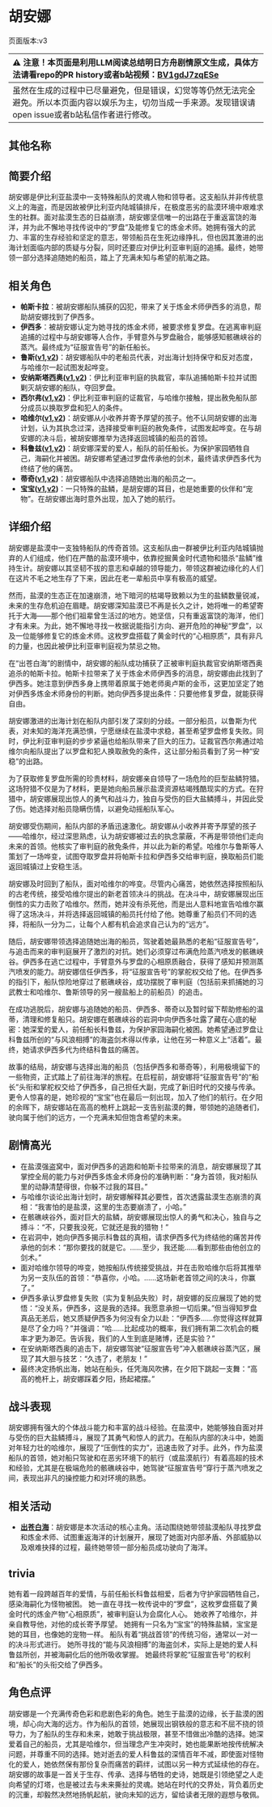# 胡安娜
页面版本:v3
 

| :warning: 注意！本页面是利用LLM阅读总结明日方舟剧情原文生成，具体方法请看repo的PR history或者b站视频：[BV1gdJ7zqESe](https://www.bilibili.com/video/BV1gdJ7zqESe/)         |
|:----------------------------|
| 虽然在生成的过程中已尽量避免，但是错误，幻觉等等仍然无法完全避免。所以本页面内容以娱乐为主，切勿当成一手来源。发现错误请open issue或者b站私信作者进行修改。|



## 其他名称

## 简要介绍
胡安娜是伊比利亚盐漠中一支特殊船队的灵魂人物和领导者。这支船队并非传统意义上的海盗，而是因故被伊比利亚内陆城镇排斥，在极度恶劣的盐漠环境中艰难求生的社群。面对盐漠生态的日益崩溃，胡安娜坚信唯一的出路在于重返富饶的海洋，并为此不懈地寻找传说中的“罗盘”及能修复它的炼金术师。她拥有强大的武力、丰富的生存经验和坚定的意志，带领船员在生死边缘挣扎，但也因其激进的出海计划面临内部的质疑与分裂，同时还要应对伊比利亚审判庭的追捕。最终，她带领一部分选择追随她的船员，踏上了充满未知与希望的航海之路。
## 相关角色
-   **帕斯卡拉**：被胡安娜船队捕获的囚犯，带来了关于炼金术师伊西多的消息，帮助胡安娜找到了伊西多。
-   **伊西多**：被胡安娜认定为她寻找的炼金术师，被要求修复罗盘。在逃离审判庭追捕的过程中与胡安娜等人合作，手臂意外与罗盘融合，能够感知骸礁峡谷的蒸汽。最终成为“征服宣告号”的新任船长。
-   **鲁斯([v1](../chars/extended_char_lu_si.md),[v2](extended_char_lu_si.md))**：胡安娜船队中的老船员代表，对出海计划持保守和反对态度，与哈维尔一起试图发起哗变。
-   **安纳斯塔西奥([v1](../chars/extended_char_an_na_si_ta_xi_ao.md),[v2](extended_char_an_na_si_ta_xi_ao.md))**：伊比利亚审判庭的执裁官，率队追捕帕斯卡拉并试图剿灭胡安娜的船队，夺回罗盘。
-   **西尔弗([v1](../chars/extended_char_xi_er_fu.md),[v2](extended_char_xi_er_fu.md))**：伊比利亚审判庭的证裁官，与哈维尔接触，提出赦免船队部分成员以换取罗盘和犯人的条件。
-   **哈维尔([v1](../chars/extended_char_ha_wei_er.md),[v2](extended_char_ha_wei_er.md))**：胡安娜从小收养并寄予厚望的孩子。他不认同胡安娜的出海计划，认为其执念过深，选择接受审判庭的赦免条件，试图发起哗变。在与胡安娜的决斗后，被胡安娜推举为选择返回城镇的船员的首领。
-   **科鲁兹([v1](../chars/extended_char_ke_lu_zi.md),[v2](extended_char_ke_lu_zi.md))**：胡安娜深爱的爱人，船队的前任船长。为保护家园牺牲自己，海嗣化并被困。胡安娜希望通过罗盘传承他的剑术，最终请求伊西多代为终结了他的痛苦。
-   **蒂奇([v1](../chars/extended_char_di_qi.md),[v2](extended_char_di_qi.md))**：胡安娜船队中选择追随她出海的船员之一。
-   **宝宝([v1](../chars/extended_char_bao_bao.md),[v2](extended_char_bao_bao.md))**：一只特殊的盐鳞，是胡安娜的耳目，也是她重要的伙伴和“宠物”。在胡安娜出海时意外出现，加入了她的航行。
## 详细介绍
胡安娜是盐漠中一支独特船队的传奇首领。这支船队由一群被伊比利亚内陆城镇抛弃的人们组成，他们在严酷的盐漠环境中，依靠挖掘黄金时代遗物和猎杀“盐鳞”维持生计。胡安娜以其坚韧不拔的意志和卓越的领导能力，带领这群被边缘化的人们在这片不毛之地生存了下来，因此在老一辈船员中享有极高的威望。

然而，盐漠的生态正在加速崩溃，地下暗河的枯竭导致赖以为生的盐鳞数量锐减，未来的生存危机迫在眉睫。胡安娜深知盐漠已不再是长久之计，她将唯一的希望寄托于大海——那个他们祖辈曾生活过的地方。她坚信，只有重返富饶的海洋，他们才有未来。为此，她不懈地寻找一枚据说能指引方向、避开危险的神秘“罗盘”，以及一位能够修复它的炼金术师。这枚罗盘搭载了黄金时代的“心相原质”，具有非凡的力量，也因此被伊比利亚审判庭视为禁忌之物。

在“出苍白海”的剧情中，胡安娜的船队成功捕获了正被审判庭执裁官安纳斯塔西奥追杀的帕斯卡拉。帕斯卡拉带来了关于炼金术师伊西多的消息，胡安娜由此找到了伊西多。她注意到伊西多身上携带着原属于她老师奥卢斯的金币，这更加坚定了她对伊西多炼金术师身份的判断。她向伊西多提出条件：只要他修复罗盘，就能获得自由。

胡安娜激进的出海计划在船队内部引发了深刻的分歧。一部分船员，以鲁斯为代表，对未知的海洋充满恐惧，宁愿继续在盐漠中求稳，甚至希望罗盘修复失败。同时，伊比利亚审判庭的步步紧逼也给船队带来了巨大的压力。证裁官西尔弗通过哈维尔向船队提出了以罗盘和犯人换取赦免的条件，这让部分船员看到了另一种“安稳”的出路。

为了获取修复罗盘所需的珍贵材料，胡安娜亲自领导了一场危险的巨型盐鳞狩猎。这场狩猎不仅是为了材料，更是她向船员展示盐漠资源枯竭残酷现实的方式。在狩猎中，胡安娜展现出惊人的勇气和战斗力，独自与受伤的巨大盐鳞搏斗，并因此受了伤。她选择对船员隐瞒伤情，以避免动摇船队军心。

胡安娜受伤期间，船队内部的矛盾迅速激化。胡安娜从小收养并寄予厚望的孩子——哈维尔，经过深思熟虑，认为胡安娜被过去的执念蒙蔽，不再是带领他们走向未来的首领。他核实了审判庭的赦免条件，并以此为新的希望。哈维尔与鲁斯等人策划了一场哗变，试图夺取罗盘并将帕斯卡拉和伊西多交给审判庭，换取船员们能返回城镇过上安稳生活。

胡安娜及时回到了船队，面对哈维尔的哗变。尽管内心痛苦，她依然选择按照船队的古老传统，接受哈维尔提出的新老首领决斗的挑战。在决斗中，胡安娜展现出压倒性的实力击败了哈维尔。然而，她并没有杀死他，而是出人意料地宣告哈维尔赢得了这场决斗，并将选择返回城镇的船员托付给了他。她尊重了船员们不同的选择，将船队一分为二，让每个人都有机会追求自己认为的“远方”。

随后，胡安娜带领选择追随她出海的船员，驾驶着她最熟悉的老船“征服宣告号”，与追击而来的审判庭展开了激烈的对抗。她们必须穿过布满危险蒸汽喷发的骸礁峡谷。伊西多在逃亡过程中，手臂意外与罗盘的心相原质融合，获得了感知并预测蒸汽喷发的能力。胡安娜信任伊西多，将“征服宣告号”的掌舵权交给了他。在伊西多的指引下，船队惊险地穿过了骸礁峡谷，成功摆脱了审判庭（包括前来抓捕她的习武教士和哈维尔、鲁斯领导的另一艘盐船上的前船员）的追击。

在成功逃脱后，胡安娜与追随她的船员、伊西多、蒂奇以及暂时留下帮助修船的温蒂，清理和修复船只。胡安娜在骸礁峡谷的岩洞中向伊西多吐露了藏在心底的秘密：她深爱的爱人，前任船长科鲁兹，为保护家园海嗣化被困。她希望通过罗盘让科鲁兹所创的“与风浪相搏”的海盗剑术得以传承，让他在另一种意义上“活着”。最终，她请求伊西多代为终结科鲁兹的痛苦。

故事的结局，胡安娜与选择出海的船员（包括伊西多和蒂奇等），利用极境留下的一些物资，正式踏上了前往海洋的旅程。在启程前，胡安娜将“征服宣告号”的“船长”头衔和掌舵权交给了伊西多，自己担任大副，完成了新旧时代的交接与传承。更令人惊喜的是，她珍视的“宝宝”也在最后一刻出现，加入了他们的航行。在夕阳的余晖下，胡安娜站在高高的桅杆上跳起一支告别盐漠的舞，带领她的追随者们，驶向属于他们的远方，一个充满未知但饱含希望的未来。
## 剧情高光
- 在盐漠强盗窝中，面对伊西多的逃跑和帕斯卡拉带来的消息，胡安娜展现了其掌控全局的能力与对伊西多炼金术师身份的准确判断：“身为首领，我对船队里的动静清楚得很，你躲不过我的耳目。”
- 与哈维尔谈论出海计划时，胡安娜解释其必要性，首次透露盐漠生态崩溃的真相：“我害怕的是盐漠，这里的生态要崩溃了，小哈。”
- 在骸礁峡谷外，面对巨大的盐鳞，胡安娜展现出惊人的勇气和决心，独自与之搏斗：“不，只要我没死，它就还是我的猎物！”
- 在岩洞中，她向伊西多揭示科鲁兹的真相，请求伊西多代为终结他的痛苦并传承他的剑术：“那你要找的就是它。……至少，我还能……看到那些由他创立的剑术。”
- 面对哈维尔领导的哗变，她按船队传统接受挑战，并在击败哈维尔后将其推举为另一支队伍的首领：“恭喜你，小哈。……这场新老首领之间的决斗，你赢了。”
- 伊西多承认罗盘修复失败（实为复制品失败）时，胡安娜的反应展现了她的觉悟：“没关系，伊西多，这是我的选择。我愿意承担一切后果。”但当得知罗盘真品无恙后，她又质疑伊西多为何没有全力以赴：“伊西多……你觉得这样就算是尽了全力吗？”并强调：“哈……比起成功的概率，我们拥有第二次机会的概率才更为渺茫。告诉我，我们的人生到底是赌博，还是实验？”
- 在安纳斯塔西奥的追击下，胡安娜驾驶“征服宣告号”冲入骸礁峡谷蒸汽区，展现了其大胆与技艺：“久违了，老朋友！”
- 最终决定扬帆出海，她站在船头，任凭海风吹拂，在夕阳下跳起一支舞：“高高的桅杆上，胡安娜踩着夕阳，扬起裙摆。”
## 战斗表现
胡安娜拥有强大的个体战斗能力和丰富的战斗经验。在盐漠中，她能够独自面对并与受伤的巨大盐鳞搏斗，展现了其勇气和惊人的武力。在船队内部的决斗中，她面对年轻力壮的哈维尔，展现了“压倒性的实力”，迅速击败了对手。此外，作为盐漠船队的首领，她对船只驾驶和在恶劣环境下的航行（或盐漠航行）有着高超的技术和经验，尤其是在极端危险的骸礁峡谷中，她驾驶“征服宣告号”穿行于蒸汽喷发之间，表现出非凡的操控能力和对环境的熟悉。
## 相关活动
-   **[出苍白海](../stories/act39side.md)**：胡安娜是本次活动的核心主角。活动围绕她带领盐漠船队寻找罗盘和炼金术师、试图重返海洋的计划展开，展现了她面对内部矛盾、外部威胁以及艰难抉择的过程，最终她带领一部分船员成功驶向了海洋。
## trivia
她有着一段跨越百年的爱情，与前任船长科鲁兹相爱，后者为守护家园牺牲自己，感染海嗣化为怪物被困。
她一直在寻找一枚传说中的“罗盘”，这枚罗盘搭载了黄金时代的炼金产物“心相原质”，被审判庭认为会腐化人心。
她收养了哈维尔，并亲自教导他，对他的成长寄予厚望。
她拥有一只名为“宝宝”的特殊盐鳞，宝宝是她的耳目，也像她的宠物一样。
船队有着“挑战首领”的传统习俗，通常以一对一的决斗形式进行。
她所寻找的“能与风浪相搏”的海盗剑术，实际上是她的爱人科鲁兹所创，并被海嗣化后的他所吸收掌握。
她最终将掌舵“征服宣告号”的权利和“船长”的头衔交给了伊西多。
## 角色点评
胡安娜是一个充满传奇色彩和悲剧色彩的角色。她生于盐漠的边缘，长于盐漠的困境，却心向大海的远方。作为船队的首领，她展现出钢铁般的意志和不屈不挠的领导力，为了船队的生存和未来，她敢于挑战极限，甚至不惜做出冷酷的选择。她深爱着自己的船员，尤其是哈维尔，但当理念产生冲突时，她也能果断地按传统解决问题，并尊重不同的选择。她对逝去的爱人科鲁兹的深情百年不减，即使面对怪物化的爱人，她依然保有那份复杂而痛苦的羁绊，试图以另一种方式延续他的存在。胡安娜的故事是一首关于生存、传承、选择与牺牲的史诗，她既是引领绝望之人走向希望的灯塔，也是被过去与未来撕扯的灵魂。她站在时代的交界处，背负着历史的沉重，却毅然决然地扬帆起航，驶向未知的远方，留给读者无限的遐想与敬佩。